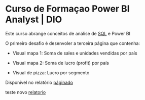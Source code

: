 # Curso de Formaçao Power BI Analyst | DIO

Este curso abrange conceitos de análise de [SQL](https://github.com/rodrigo-fernandes092/Formacao_PowerBI/blob/main/Modulo%2001/An%C3%A1lise%20de%20Dados%20com%20SQL/Estudo_Script.sql) e Power BI

O primeiro desafio é desenvoler a terceira página que contenha:
- Visual mapa 1: Soma de sales e unidades vendidas por país 

- Visual mapa 2: Soma de lucro (profit) por país
  
- Visual de pizza: Lucro por segmento

 Disponível no relatório [páginado](https://github.com/rodrigo-fernandes092/Formacao_PowerBI/blob/main/Modulo%2001/Primeiros%20Passos%20com%20Power%20BI/Relatorio%20de%20Vendas%20Aula%20PBI.pdf)


teste novo [relatorio](https://app.powerbi.com/links/xgyA7-t3W5?ctid=659ce2b8-0714-4198-8c38-dc9b60aabb57&pbi_source=linkShare)
